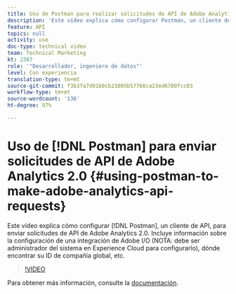 ```yaml
---
title: Uso de Postman para realizar solicitudes de API de Adobe Analytics 2.0
description: 'Este vídeo explica cómo configurar Postman, un cliente de API, para enviar solicitudes de API de Adobe Analytics 2.0. Incluye información sobre la configuración de una integración de Adobe I/O (NOTA: debe ser administrador del sistema en Experience Cloud para configurarla), dónde encontrar su ID de compañía global y mucho más.'
feature: API
topics: null
activity: use
doc-type: technical video
team: Technical Marketing
kt: 2387
role: '"Desarrollador, ingeniero de datos"'
level: Con experiencia
translation-type: tm+mt
source-git-commit: f3b3fa7d91b0cb21005b57768ca23ed6700fcc03
workflow-type: tm+mt
source-wordcount: '136'
ht-degree: 97%

---
```



# Uso de [!DNL Postman] para enviar solicitudes de API de Adobe Analytics 2.0 {#using-postman-to-make-adobe-analytics-api-requests}

Este vídeo explica cómo configurar [!DNL Postman], un cliente de API, para enviar solicitudes de API de Adobe Analytics 2.0. Incluye información sobre la configuración de una integración de Adobe I/O (NOTA: debe ser administrador del sistema en Experience Cloud para configurarlo), dónde encontrar su ID de compañía global, etc.

>[!VIDEO](https://video.tv.adobe.com/v/25889/?quality=12)

Para obtener más información, consulte la [documentación](https://www.adobe.io/apis/experiencecloud/analytics/docs.html#!AdobeDocs/analytics-2.0-apis/master/oauth-postman.md).
